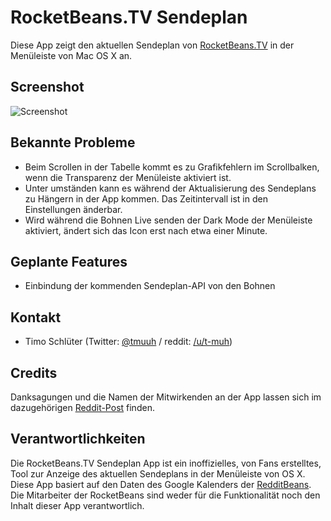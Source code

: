 # RocketBeans.TV Sendeplan

Diese App zeigt den aktuellen Sendeplan von [RocketBeans.TV](http://www.twitch.tv/rocketbeanstv) in der Menüleiste von Mac OS X an.

## Screenshot

![Screenshot](http://t-muh.de/pictures/rocketbeanstv_app.png)

## Bekannte Probleme

* Beim Scrollen in der Tabelle kommt es zu Grafikfehlern im Scrollbalken, wenn die Transparenz der Menüleiste aktiviert ist.
* Unter umständen kann es während der Aktualisierung des Sendeplans zu Hängern in der App kommen. Das Zeitintervall ist in den Einstellungen änderbar.
* Wird während die Bohnen Live senden der Dark Mode der Menüleiste aktiviert, ändert sich das Icon erst nach etwa einer Minute.

## Geplante Features

* Einbindung der kommenden Sendeplan-API von den Bohnen

## Kontakt

* Timo Schlüter (Twitter: [@tmuuh](http://twitter.com/tmuuh) / reddit: [/u/t-muh](http://www.reddit.com/u/t-muh))

## Credits

Danksagungen und die Namen der Mitwirkenden an der App lassen sich im dazugehörigen [Reddit-Post](http://www.reddit.com/r/rocketbeans/comments/2thoaj/rocketbeanstv_sendeplan_app_für_mac_os_x/) finden.

## Verantwortlichkeiten

Die RocketBeans.TV Sendeplan App ist ein inoffizielles, von Fans erstelltes, Tool zur Anzeige des aktuellen Sendeplans in der Menüleiste von OS X.
Diese App basiert auf den Daten des Google Kalenders der [RedditBeans](http://www.redditbeans.com).
Die Mitarbeiter der RocketBeans sind weder für die Funktionalität noch den Inhalt dieser App verantwortlich.
